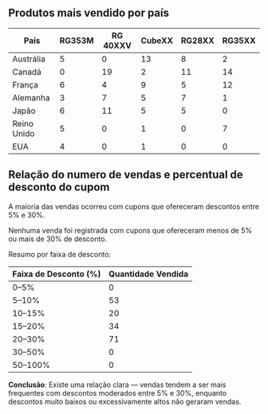 ## Produtos mais vendido por país

| País        | RG353M | RG 40XXV | CubeXX | RG28XX | RG35XX |
| ----------- | ------ | -------- | ------ | ------ | ------ |
| Austrália   | 5      | 0        | 13     | 8      | 2      |
| Canadá      | 0      | 19       | 2      | 11     | 14     |
| França      | 6      | 4        | 9      | 5      | 12     |
| Alemanha    | 3      | 7        | 5      | 7      | 1      |
| Japão       | 6      | 11       | 5      | 5      | 0      |
| Reino Unido | 5      | 0        | 1      | 0      | 7      |
| EUA         | 4      | 0        | 1      | 0      | 0      |


## Relação do numero de vendas e percentual de desconto do cupom


A maioria das vendas ocorreu com cupons que ofereceram descontos entre 5% e 30%.

Nenhuma venda foi registrada com cupons que ofereceram menos de 5% ou mais de 30% de desconto.

Resumo por faixa de desconto:

| Faixa de Desconto (%) | Quantidade Vendida |
| --------------------- | ------------------ |
| 0–5%                  | 0                  |
| 5–10%                 | 53                 |
| 10–15%                | 20                 |
| 15–20%                | 34                 |
| 20–30%                | 71                 |
| 30–50%                | 0                  |
| 50–100%               | 0                  |

**Conclusão**: Existe uma relação clara — vendas tendem a ser mais frequentes com descontos moderados entre 5% e 30%, enquanto descontos muito baixos ou excessivamente altos não geraram vendas.
